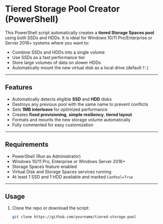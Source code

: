 # Tiered Storage Pool Creator (PowerShell)

This PowerShell script automatically creates a **tiered Storage Spaces pool** using both SSDs and HDDs. It is ideal for Windows 10/11 Pro/Enterprise or Server 2016+ systems where you want to:

- Combine SSDs and HDDs into a single volume
- Use SSDs as a fast performance tier
- Store large volumes of data on slower HDDs
- Automatically mount the new virtual disk as a local drive (default `T:`)

---

## Features

- Automatically detects eligible **SSD** and **HDD** disks
- Destroys any previous pool with the same name to prevent conflicts
- Sets **1MB interleave** for optimized performance
- Creates **fixed provisioning**, **simple resiliency**, **tiered layout**
- Formats and mounts the new storage volume automatically
- Fully commented for easy customization

---

## Requirements

- PowerShell (Run as Administrator)
- Windows 10/11 Pro, Enterprise or Windows Server 2016+
- Storage Spaces feature enabled
- Virtual Disk and Storage Spaces services running
- At least 1 SSD and 1 HDD available and marked `CanPool=True`

---

## Usage

1. Clone the repo or download the script:
   ```bash
   git clone https://github.com/yourname/tiered-storage-pool
